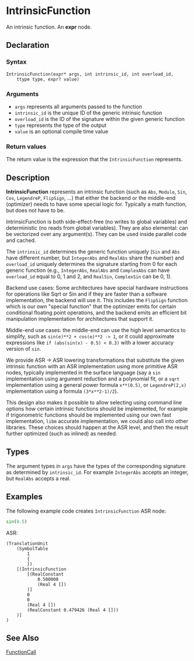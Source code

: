 # IntrinsicFunction

An intrinsic function. An **expr** node.

## Declaration

### Syntax

```
IntrinsicFunction(expr* args, int intrinsic_id, int overload_id,
    ttype type, expr? value)
```

### Arguments

* `args` represents all arguments passed to the function
* `intrinsic_id` is the unique ID of the generic intrinsic function
* `overload_id` is the ID of the signature within the given generic function
* `type` represents the type of the output
* `value` is an optional compile time value

### Return values

The return value is the expression that the `IntrinsicFunction` represents.

## Description

**IntrinsicFunction** represents an intrinsic function (such as `Abs`,
`Modulo`, `Sin`, `Cos`, `LegendreP`, `FlipSign`, ...) that either the backend
or the middle-end (optimizer) needs to have some special logic for. Typically a
math function, but does not have to be.

IntrinsicFunction is both side-effect-free (no writes to global variables) and
deterministic (no reads from global variables). They are also elemental: can be
vectorized over any argument(s). They can be used inside parallel code and
cached.

The `intrinsic_id` determines the generic function uniquely (`Sin` and `Abs`
have different number, but `IntegerAbs` and `RealAbs` share the number) and
`overload_id` uniquely determines the signature starting from 0 for each
generic function (e.g., `IntegerAbs`, `RealAbs` and `ComplexAbs` can have
`overload_id` equal to 0, 1 and 2, and `RealSin`, `ComplexSin` can be 0, 1).

Backend use cases: Some architectures have special hardware instructions for
operations like Sqrt or Sin and if they are faster than a software
implementation, the backend will use it. This includes the `FlipSign` function
which is our own "special function" that the optimizer emits for certain
conditional floating point operations, and the backend emits an efficient bit
manipulation implementation for architectures that support it.

Middle-end use cases: the middle-end can use the high level semantics to
simplify, such as `sin(e)**2 + cos(e)**2 -> 1`, or it could approximate
expressions like `if (abs(sin(x) - 0.5) < 0.3)` with a lower accuracy version
of `sin`.

We provide ASR -> ASR lowering transformations that substitute the given
intrinsic function with an ASR implementation using more primitive ASR nodes,
typically implemented in the surface language (say a `sin` implementation using
argument reduction and a polynomial fit, or a `sqrt` implementation using a
general power formula `x**(0.5)`, or `LegendreP(2,x)` implementation using a
formula `(3*x**2-1)/2`).

This design also makes it possible to allow selecting using command line
options how certain intrinsic functions should be implemented, for example if
trigonometric functions should be implemented using our own fast
implementation, `libm` accurate implementation, we could also call into other
libraries. These choices should happen at the ASR level, and then the result
further optimized (such as inlined) as needed.

## Types

The argument types in `args` have the types of the corresponding signature as
determined by `intrinsic_id`. For example `IntegerAbs` accepts an integer, but
`RealAbs` accepts a real.

## Examples

The following example code creates `IntrinsicFunction` ASR node:

```fortran
sin(0.5)
```

ASR:

```
(TranslationUnit
    (SymbolTable
        1
        {
        })
    [(IntrinsicFunction
        [(RealConstant
            0.500000
            (Real 4 [])
        )]
        0
        0
        (Real 4 [])
        (RealConstant 0.479426 (Real 4 []))
    )]
)
```

## See Also

[FunctionCall]()